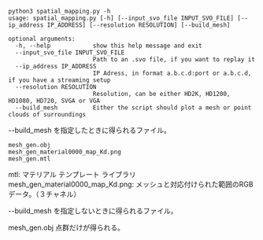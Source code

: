```commandline
python3 spatial_mapping.py -h
usage: spatial_mapping.py [-h] [--input_svo_file INPUT_SVO_FILE] [--ip_address IP_ADDRESS] [--resolution RESOLUTION] [--build_mesh]

optional arguments:
  -h, --help            show this help message and exit
  --input_svo_file INPUT_SVO_FILE
                        Path to an .svo file, if you want to replay it
  --ip_address IP_ADDRESS
                        IP Adress, in format a.b.c.d:port or a.b.c.d, if you have a streaming setup
  --resolution RESOLUTION
                        Resolution, can be either HD2K, HD1200, HD1080, HD720, SVGA or VGA
  --build_mesh          Either the script should plot a mesh or point clouds of surroundings
```


--build_mesh を指定したときに得られるファイル。
```commandline
mesh_gen.obj
mesh_gen_material0000_map_Kd.png
mesh_gen.mtl
```

mtl: マテリアル テンプレート ライブラリ
mesh_gen_material0000_map_Kd.png: メッシュと対応付けられた範囲のRGBデータ。（３チャネル）

--build_mesh を指定しないときに得られるファイル。

mesh_gen.obj
点群だけが得られる。
